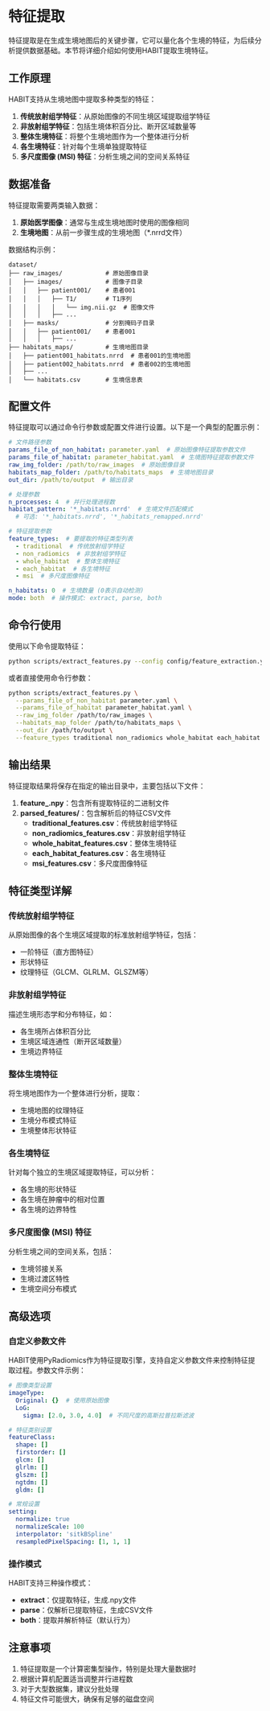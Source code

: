 # 特征提取

特征提取是在生成生境地图后的关键步骤，它可以量化各个生境的特征，为后续分析提供数据基础。本节将详细介绍如何使用HABIT提取生境特征。

## 工作原理

HABIT支持从生境地图中提取多种类型的特征：

1. **传统放射组学特征**：从原始图像的不同生境区域提取组学特征
2. **非放射组学特征**：包括生境体积百分比、断开区域数量等
3. **整体生境特征**：将整个生境地图作为一个整体进行分析
4. **各生境特征**：针对每个生境单独提取特征
5. **多尺度图像 (MSI) 特征**：分析生境之间的空间关系特征

## 数据准备

特征提取需要两类输入数据：

1. **原始医学图像**：通常与生成生境地图时使用的图像相同
2. **生境地图**：从前一步骤生成的生境地图（*.nrrd文件）

数据结构示例：

```
dataset/
├── raw_images/            # 原始图像目录
│   ├── images/            # 图像子目录
│   │   ├── patient001/    # 患者001
│   │   │   ├── T1/        # T1序列
│   │   │   │   └── img.nii.gz  # 图像文件
│   │   │   ├── ...
│   ├── masks/             # 分割掩码子目录
│   │   ├── patient001/    # 患者001
│   │   │   ├── ...
├── habitats_maps/         # 生境地图目录
│   ├── patient001_habitats.nrrd  # 患者001的生境地图
│   ├── patient002_habitats.nrrd  # 患者002的生境地图
│   ├── ...
│   └── habitats.csv       # 生境信息表
```

## 配置文件

特征提取可以通过命令行参数或配置文件进行设置。以下是一个典型的配置示例：

```yaml
# 文件路径参数
params_file_of_non_habitat: parameter.yaml  # 原始图像特征提取参数文件
params_file_of_habitat: parameter_habitat.yaml  # 生境图特征提取参数文件
raw_img_folder: /path/to/raw_images  # 原始图像目录
habitats_map_folder: /path/to/habitats_maps  # 生境地图目录
out_dir: /path/to/output  # 输出目录

# 处理参数
n_processes: 4  # 并行处理进程数
habitat_pattern: '*_habitats.nrrd'  # 生境文件匹配模式
  # 可选: '*_habitats.nrrd', '*_habitats_remapped.nrrd'

# 特征提取参数
feature_types:  # 要提取的特征类型列表
  - traditional  # 传统放射组学特征
  - non_radiomics  # 非放射组学特征
  - whole_habitat  # 整体生境特征
  - each_habitat  # 各生境特征
  - msi  # 多尺度图像特征

n_habitats: 0  # 生境数量 (0表示自动检测)
mode: both  # 操作模式: extract, parse, both
```

## 命令行使用

使用以下命令提取特征：

```bash
python scripts/extract_features.py --config config/feature_extraction.yaml
```

或者直接使用命令行参数：

```bash
python scripts/extract_features.py \
  --params_file_of_non_habitat parameter.yaml \
  --params_file_of_habitat parameter_habitat.yaml \
  --raw_img_folder /path/to/raw_images \
  --habitats_map_folder /path/to/habitats_maps \
  --out_dir /path/to/output \
  --feature_types traditional non_radiomics whole_habitat each_habitat msi
```

## 输出结果

特征提取结果将保存在指定的输出目录中，主要包括以下文件：

1. **feature_<timestamp>.npy**：包含所有提取特征的二进制文件
2. **parsed_features/**：包含解析后的特征CSV文件
   - **traditional_features.csv**：传统放射组学特征
   - **non_radiomics_features.csv**：非放射组学特征
   - **whole_habitat_features.csv**：整体生境特征
   - **each_habitat_features.csv**：各生境特征
   - **msi_features.csv**：多尺度图像特征

## 特征类型详解

### 传统放射组学特征

从原始图像的各个生境区域提取的标准放射组学特征，包括：

- 一阶特征（直方图特征）
- 形状特征
- 纹理特征（GLCM、GLRLM、GLSZM等）

### 非放射组学特征

描述生境形态学和分布特征，如：

- 各生境所占体积百分比
- 生境区域连通性（断开区域数量）
- 生境边界特征

### 整体生境特征

将生境地图作为一个整体进行分析，提取：

- 生境地图的纹理特征
- 生境分布模式特征
- 生境整体形状特征

### 各生境特征

针对每个独立的生境区域提取特征，可以分析：

- 各生境的形状特征
- 各生境在肿瘤中的相对位置
- 各生境的边界特性

### 多尺度图像 (MSI) 特征

分析生境之间的空间关系，包括：

- 生境邻接关系
- 生境过渡区特性
- 生境空间分布模式

## 高级选项

### 自定义参数文件

HABIT使用PyRadiomics作为特征提取引擎，支持自定义参数文件来控制特征提取过程。参数文件示例：

```yaml
# 图像类型设置
imageType:
  Original: {}  # 使用原始图像
  LoG: 
    sigma: [2.0, 3.0, 4.0]  # 不同尺度的高斯拉普拉斯滤波

# 特征类别设置
featureClass:
  shape: []
  firstorder: []
  glcm: []
  glrlm: []
  glszm: []
  ngtdm: []
  gldm: []

# 常规设置
setting:
  normalize: true
  normalizeScale: 100
  interpolator: 'sitkBSpline'
  resampledPixelSpacing: [1, 1, 1]
```

### 操作模式

HABIT支持三种操作模式：

- **extract**：仅提取特征，生成.npy文件
- **parse**：仅解析已提取特征，生成CSV文件
- **both**：提取并解析特征（默认行为）

## 注意事项

1. 特征提取是一个计算密集型操作，特别是处理大量数据时
2. 根据计算机配置适当调整并行进程数
3. 对于大型数据集，建议分批处理
4. 特征文件可能很大，确保有足够的磁盘空间 